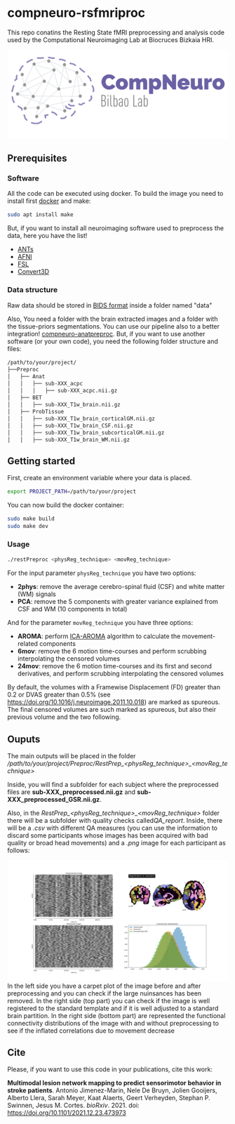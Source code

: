# compneuro-rsfmriproc
This repo conatins the Resting State fMRI preprocessing and analysis code used by the Computational Neuroimaging Lab at Biocruces Bizkaia HRI. 

![compneuro logo](docs/compneuroLogo_r.png)

## Prerequisites
### Software
All the code can be executed using docker. To build the image you need to install first [docker](https://docs.docker.com/engine/install/) and make:

```bash
sudo apt install make
```

But, if you want to install all neuroimaging software used to preprocess the data, here you have the list! 

* [ANTs](http://stnava.github.io/ANTs/)
* [AFNI](https://afni.nimh.nih.gov/)
* [FSL](https://fsl.fmrib.ox.ac.uk/fsl/fslwiki)
* [Convert3D](http://www.itksnap.org/pmwiki/pmwiki.php?n=Convert3D.Documentation)


### Data structure
Raw data should be stored in [BIDS format](https://bids.neuroimaging.io/) inside a folder named "data"

Also, You need a folder with the brain extracted images and a folder with the tissue-priors segmentations. You can use our pipeline also to a better integration! [compneuro-anatpreproc](https://github.com/ajimenezmarin/compneuro-anatproc). But, if you want to use another software (or your own code), you need the following folder structure and files:

```
/path/to/your/project/
├──Preproc
│   ├── Anat
│   │   ├── sub-XXX_acpc
│   │   │   ├── sub-XXX_acpc.nii.gz
│   ├── BET
│   │   ├── sub-XXX_T1w_brain.nii.gz
│   ├── ProbTissue
│   │   ├── sub-XXX_T1w_brain_corticalGM.nii.gz
│   │   ├── sub-XXX_T1w_brain_CSF.nii.gz
│   │   ├── sub-XXX_T1w_brain_subcorticalGM.nii.gz
│   │   ├── sub-XXX_T1w_brain_WM.nii.gz
```

## Getting started

First, create an environment variable where your data is placed. 

```bash
export PROJECT_PATH=/path/to/your/project
```

You can now build the docker container:

```bash
sudo make build
sudo make dev
```

### Usage
```bash
./restPreproc <physReg_technique> <movReg_technique>
```

For the input parameter `physReg_technique` you have two options:

* **2phys**: remove the average cerebro-spinal fluid (CSF) and white matter (WM) signals
* **PCA**: remove the 5 components with greater variance explained from CSF and WM (10 components in total)


And for the parameter `movReg_technique` you have three options:

* **AROMA**: perform [ICA-AROMA](https://github.com/maartenmennes/ICA-AROMA) algorithm to calculate the movement-related components
* **6mov**: remove the 6 motion time-courses and perform scrubbing interpolating the censored volumes
* **24mov**: remove the 6 motion time-courses and its first and second derivatives, and perform scrubbing interpolating the censored volumes

By default, the volumes with a Framewise Displacement (FD) greater than 0.2 or DVAS greater than 0.5% (see https://doi.org/10.1016/j.neuroimage.2011.10.018) are marked as spureous. The final censored volumes are such marked as spureous, but also their previous volume and the two following.




## Ouputs

The main outputs will be placed in the folder */path/to/your/project/Preproc/RestPrep_<physReg_technique>_<movReg_technique>*

Inside, you will find a subfolder for each subject where the preprocessed files are **sub-XXX_preprocessed.nii.gz** and  **sub-XXX_preprocessed_GSR.nii.gz**.

Also, in the *RestPrep_<physReg_technique>_<movReg_technique>* folder there will be a subfolder with quality checks called*QA_report*. Inside, there will be a *.csv* with different QA measures (you can use the information to discard some participants whose images has been acquired with bad quality or broad head movements) and a *.png* image for each participant as follows:

![QA plot example](docs/QA_plot_example.png)
In the left side you have a carpet plot of the image before and after preprocessing and you can check if the large nuinsances has been removed. In the right side (top part) you can check if the image is well registered to the standard template and if it is well adjusted to a standard brain partition. In the right side (bottom part) are represented the functional connectivity distributions of the image with and without preprocessing to see if the inflated correlations due to movement decrease

## Cite
Please, if you want to use this code in your publications, cite this work:

**Multimodal lesion network mapping to predict sensorimotor behavior in stroke patients**.
Antonio Jimenez-Marin, Nele De Bruyn, Jolien Gooijers, Alberto Llera, Sarah Meyer, Kaat Alaerts, Geert Verheyden, Stephan P. Swinnen, Jesus M. Cortes.
*bioRxiv*. 2021. doi: https://doi.org/10.1101/2021.12.23.473973




